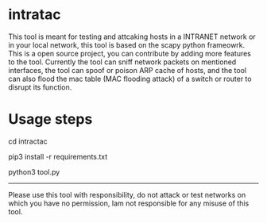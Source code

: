 # intratac

This tool is meant for testing and attcaking hosts in a INTRANET network or in your local network, this tool is based on the scapy python frameowrk.
This is a open source project, you can contribute by adding more features to the tool. Currently the tool can sniff network packets on mentioned interfaces, the tool can spoof or poison ARP cache of hosts, and the tool can also flood the mac table (MAC flooding attack) of a switch or router to disrupt its function.

# Usage steps

   cd intractac
   
   pip3 install -r requirements.txt
   
   python3 tool.py
   
 -----------------------------------------------------------------------------------------------------------------------------------------------------------
 Please use this tool with responsibility, do not attack or test networks on which you have no permission, Iam not responsible for any misuse of this tool.
   

